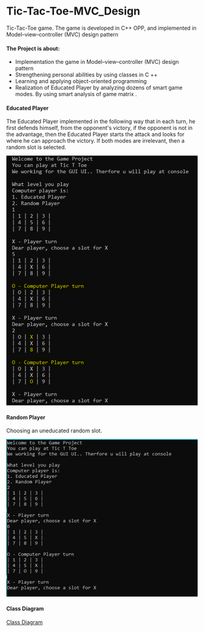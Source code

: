# Tic-Tac-Toe-MVC_Design

Tic-Tac-Toe game. The game is developed in C++ OPP, and implemented in Model–view–controller (MVC) design pattern

#### The Project is about:
- Implementation the game in Model–view–controller (MVC) design pattern
- Strengthening personal abilities by using classes in C ++
- Learning and applying object-oriented programming
- Realization of Educated Player by analyzing dozens of smart game modes. By using smart analysis of game matrix .


#### Educated Player
The Educated Player implemented in the following way that in each turn, he first defends himself, from the opponent's victory, if the opponent is not in the advantage, then the Educated Player starts the attack and looks for where he can approach the victory.
If both modes are irrelevant, then a random slot is selected.
<p align="center"><img src="https://raw.githubusercontent.com/deviadbo/Tic-Tac-Toe-MVC_Design/master/Media/EDU.PNG"></p>


#### Random  Player
Choosing an uneducated random slot.
<p align="center"><img src="https://raw.githubusercontent.com/deviadbo/Tic-Tac-Toe-MVC_Design/master/Media/222.PNG"></p>

#### Class Diagram
[Class Diagram](https://github.com/deviadbo/Tic-Tac-Toe-MVC_Design/blob/master/UML%20CALSS%20DIAGRAM.pdf)
